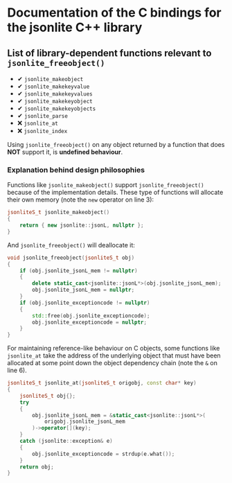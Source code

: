 # Documentation of the C bindings for the jsonlite C++ library

## List of library-dependent functions relevant to `jsonlite_freeobject()`

- ✔ `jsonlite_makeobject`
- ✔ `jsonlite_makekeyvalue`
- ✔ `jsonlite_makekeyvalues`
- ✔ `jsonlite_makekeyobject`
- ✔ `jsonlite_makekeyobjects`
- ✔ `jsonlite_parse`
- ❌ `jsonlite_at`
- ❌ `jsonlite_index`


Using `jsonlite_freeobject()` on any object returned by a function that does **NOT**
support it, is **undefined behaviour**.

### Explanation behind design philosophies

Functions like `jsonlite_makeobject()` support `jsonlite_freeobject()` because of
the implementation details. These type of functions will allocate their own memory
(note the `new` operator on line 3):

```Cpp
jsonliteS_t jsonlite_makeobject()
{
	return { new jsonlite::jsonL, nullptr };
}
```

And `jsonlite_freeobject()` will deallocate it:

```Cpp
void jsonlite_freeobject(jsonliteS_t obj)
{
	if (obj.jsonlite_jsonL_mem != nullptr)
	{
		delete static_cast<jsonlite::jsonL*>(obj.jsonlite_jsonL_mem);
		obj.jsonlite_jsonL_mem = nullptr;
	}
	if (obj.jsonlite_exceptioncode != nullptr)
	{
		std::free(obj.jsonlite_exceptioncode);
		obj.jsonlite_exceptioncode = nullptr;
	}
}
```


For maintaining reference-like behaviour on C objects, some functions like `jsonlite_at`
take the address of the underlying object that must have been allocated at some
point down the object dependency chain (note the `&` on line 6).

```Cpp
jsonliteS_t jsonlite_at(jsonliteS_t origobj, const char* key)
{
	jsonliteS_t obj{};
	try
	{
		obj.jsonlite_jsonL_mem = &static_cast<jsonlite::jsonL*>(
			origobj.jsonlite_jsonL_mem
		)->operator[](key);
	}
	catch (jsonlite::exception& e)
	{
		obj.jsonlite_exceptioncode = strdup(e.what());
	}
	return obj;
}
```
